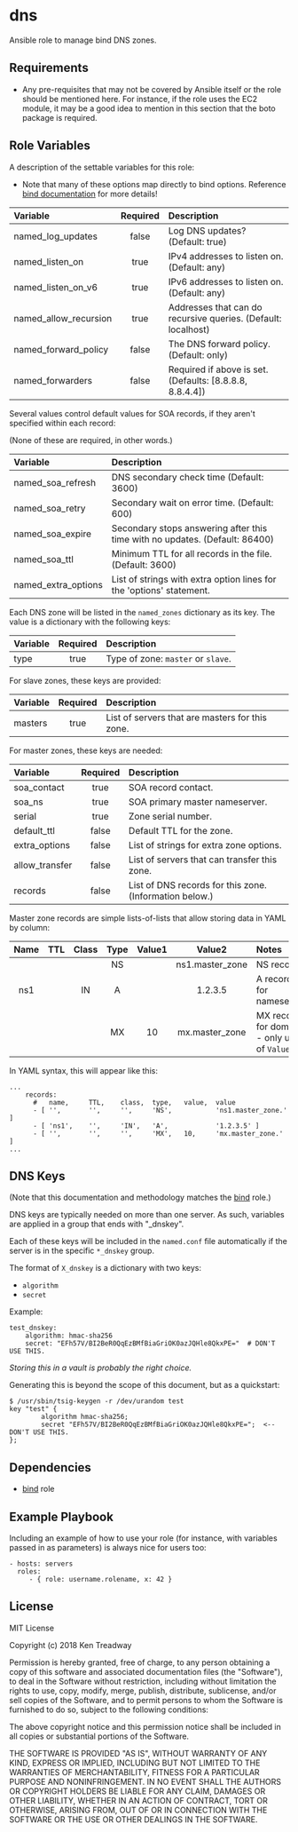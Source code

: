 dns
===

Ansible role to manage bind DNS zones.

Requirements
------------

* Any pre-requisites that may not be covered by Ansible itself or the role should be mentioned here. For 
instance, if the role uses the EC2 module, it may be a good idea to mention in this section that the boto package is required.

Role Variables
--------------

A description of the settable variables for this role:

* Note that many of these options map directly to bind options.  Reference [bind 
documentation](https://www.isc.org/downloads/bind/doc/) for more details!

| Variable              | Required | Description                                                    |
|:----------------------|:--------:|:---------------------------------------------------------------|
| named_log_updates     | false    | Log DNS updates?  (Default: true)                              |
| named_listen_on       | true     | IPv4 addresses to listen on.  (Default: any)                   |
| named_listen_on_v6    | true     | IPv6 addresses to listen on.  (Default: any)                   |
| named_allow_recursion | true     | Addresses that can do recursive queries.  (Default: localhost) |
| named_forward_policy  | false    | The DNS forward policy.  (Default: only)                       |
| named_forwarders      | false    | Required if above is set.  (Defaults: [8.8.8.8, 8.8.4.4])      |

Several values control default values for SOA records, if they aren't specified within each record:

(None of these are required, in other words.)

| Variable              | Description                                                                  |
|:----------------------|:-----------------------------------------------------------------------------|
| named_soa_refresh     | DNS secondary check time  (Default: 3600)                                    |
| named_soa_retry       | Secondary wait on error time.  (Default: 600)                                |
| named_soa_expire      | Secondary stops answering after this time with no updates.  (Default: 86400) |
| named_soa_ttl         | Minimum TTL for all records in the file.  (Default: 3600)                    |
| named_extra_options   | List of strings with extra option lines for the 'options' statement.         |

Each DNS zone will be listed in the `named_zones` dictionary as its key.  The value is a dictionary with the 
following keys:

| Variable              | Required | Description                                                    |
|:----------------------|:--------:|:---------------------------------------------------------------|
| type                  | true     | Type of zone: `master` or `slave`.                             |

For slave zones, these keys are provided:

| Variable              | Required | Description                                                    |
|:----------------------|:--------:|:---------------------------------------------------------------|
| masters               | true     | List of servers that are masters for this zone.                |

For master zones, these keys are needed:

| Variable              | Required | Description                                                    |
|:----------------------|:--------:|:---------------------------------------------------------------|
| soa_contact           | true     | SOA record contact.                                            |
| soa_ns                | true     | SOA primary master nameserver.                                 |
| serial                | true     | Zone serial number.                                            |
| default_ttl           | false    | Default TTL for the zone.                                      |
| extra_options         | false    | List of strings for extra zone options.                        |
| allow_transfer        | false    | List of servers that can transfer this zone.                   |
| records               | false    | List of DNS records for this zone.  (Information below.)       |

Master zone records are simple lists-of-lists that allow storing data in YAML by column:

| Name | TTL | Class | Type | Value1 | Value2          | Notes                                       |
|:----:|:---:|:-----:|:----:|:------:|:---------------:|:--------------------------------------------|
|      |     |       | NS   |        | ns1.master_zone | NS record                                   |
| ns1  |     | IN    | A    |        | 1.2.3.5         | A record for nameserver                     |
|      |     |       | MX   | 10     | mx.master_zone  | MX record for domain - only use of `Value1` |

In YAML syntax, this will appear like this:

```
...
    records:
      #   name,     TTL,    class,  type,   value,  value
      - [ '',       '',     '',     'NS',           'ns1.master_zone.' ]
      - [ 'ns1',    '',     'IN',   'A',            '1.2.3.5' ]
      - [ '',       '',     '',     'MX',   10,     'mx.master_zone.' ]
...
```

DNS Keys
--------

(Note that this documentation and methodology matches the [bind](https://github.com/buzzbombnc/bind) role.)

DNS keys are typically needed on more than one server.  As such, variables are applied in a group that ends with 
"_dnskey".

Each of these keys will be included in the `named.conf` file automatically if the server is in the 
specific `*_dnskey` group.

The format of `X_dnskey` is a dictionary with two keys:
* `algorithm`
* `secret`

Example:
```
test_dnskey:
    algorithm: hmac-sha256
    secret: "EFh57V/BI2BeR0QqEzBMfBiaGriOK0azJQHle8QkxPE="  # DON'T USE THIS.
```

*Storing this in a vault is probably the right choice.*

Generating this is beyond the scope of this document, but as a quickstart:
```
$ /usr/sbin/tsig-keygen -r /dev/urandom test
key "test" {
        algorithm hmac-sha256;
        secret "EFh57V/BI2BeR0QqEzBMfBiaGriOK0azJQHle8QkxPE=";  <-- DON'T USE THIS.
};
```

Dependencies
------------

* [bind](https://github.com/buzzbombnc/bind) role

Example Playbook
----------------

Including an example of how to use your role (for instance, with variables passed in as parameters) is always nice for users too:

    - hosts: servers
      roles:
         - { role: username.rolename, x: 42 }

License
-------

MIT License

Copyright (c) 2018 Ken Treadway

Permission is hereby granted, free of charge, to any person obtaining a copy
of this software and associated documentation files (the "Software"), to deal
in the Software without restriction, including without limitation the rights
to use, copy, modify, merge, publish, distribute, sublicense, and/or sell
copies of the Software, and to permit persons to whom the Software is
furnished to do so, subject to the following conditions:

The above copyright notice and this permission notice shall be included in all
copies or substantial portions of the Software.

THE SOFTWARE IS PROVIDED "AS IS", WITHOUT WARRANTY OF ANY KIND, EXPRESS OR
IMPLIED, INCLUDING BUT NOT LIMITED TO THE WARRANTIES OF MERCHANTABILITY,
FITNESS FOR A PARTICULAR PURPOSE AND NONINFRINGEMENT. IN NO EVENT SHALL THE
AUTHORS OR COPYRIGHT HOLDERS BE LIABLE FOR ANY CLAIM, DAMAGES OR OTHER
LIABILITY, WHETHER IN AN ACTION OF CONTRACT, TORT OR OTHERWISE, ARISING FROM,
OUT OF OR IN CONNECTION WITH THE SOFTWARE OR THE USE OR OTHER DEALINGS IN THE
SOFTWARE.
